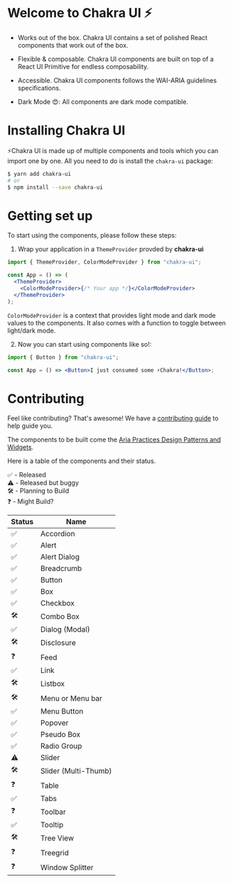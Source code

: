 # **Welcome to Chakra UI ⚡️**

- Works out of the box. Chakra UI contains a set of polished React components
  that work out of the box.

- Flexible & composable. Chakra UI components are built on top of a React UI
  Primitive for endless composability.

- Accessible. Chakra UI components follows the WAI-ARIA guidelines
  specifications.

- Dark Mode 😍: All components are dark mode compatible.

# Installing Chakra UI

⚡️Chakra UI is made up of multiple components and tools which you can import
one by one. All you need to do is install the `chakra-ui` package:

```sh
$ yarn add chakra-ui
# or
$ npm install --save chakra-ui
```

# Getting set up

To start using the components, please follow these steps:

1. Wrap your application in a `ThemeProvider` provded by **chakra-ui**

```jsx
import { ThemeProvider, ColorModeProvider } from "chakra-ui";

const App = () => (
  <ThemeProvider>
    <ColorModeProvider>{/* Your app */}</ColorModeProvider>
  </ThemeProvider>
);
```

`ColorModeProvider` is a context that provides light mode and dark mode values
to the components. It also comes with a function to toggle between light/dark
mode.

2. Now you can start using components like so!:

```jsx
import { Button } from "chakra-ui";

const App = () => <Button>I just consumed some ⚡️Chakra!</Button>;
```

# Contributing

Feel like contributing? That's awesome! We have a
[contributing guide](./CONTRIBUTING.md) to help guide you.

The components to be built come the
[Aria Practices Design Patterns and Widgets](https://www.w3.org/TR/wai-aria-practices-1.1).

Here is a table of the components and their status.

✅ - Released<br/> ⚠️ - Released but buggy<br/> 🛠 - Planning to Build<br/> ❓ -
Might Build?

| Status | Name                 |
| ------ | -------------------- |
| ✅     | Accordion            |
| ✅     | Alert                |
| ✅     | Alert Dialog         |
| ✅     | Breadcrumb           |
| ✅     | Button               |
| ✅     | Box                  |
| ✅     | Checkbox             |
| 🛠      | Combo Box            |
| ✅     | Dialog (Modal)       |
| 🛠      | Disclosure           |
| ❓     | Feed                 |
| ✅     | Link                 |
| 🛠      | Listbox              |
| 🛠      | Menu or Menu bar     |
| ✅     | Menu Button          |
| ✅     | Popover              |
| ✅     | Pseudo Box           |
| ✅     | Radio Group          |
| ⚠️     | Slider               |
| 🛠      | Slider (Multi-Thumb) |
| ❓     | Table                |
| ✅     | Tabs                 |
| ❓     | Toolbar              |
| ✅     | Tooltip              |
| 🛠      | Tree View            |
| ❓     | Treegrid             |
| ❓     | Window Splitter      |
